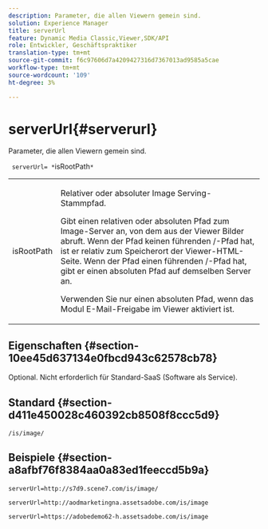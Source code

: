 ```yaml
---
description: Parameter, die allen Viewern gemein sind.
solution: Experience Manager
title: serverUrl
feature: Dynamic Media Classic,Viewer,SDK/API
role: Entwickler, Geschäftspraktiker
translation-type: tm+mt
source-git-commit: f6c97606d7a4209427316d7367013ad9585a5cae
workflow-type: tm+mt
source-wordcount: '109'
ht-degree: 3%

---
```



# serverUrl{#serverurl}

Parameter, die allen Viewern gemein sind.

` serverUrl= *`isRootPath`*`

<table id="table_9B98C97485DD4DEB8A6ECBCE8DF6B886"> 
 <tbody> 
  <tr> 
   <td colname="col1"> <p> <span class="codeph"> <span class="varname"> isRootPath</span> </span> </p> </td> 
   <td colname="col2"> <p>Relativer oder absoluter Image Serving-Stammpfad. </p> <p> Gibt einen relativen oder absoluten Pfad zum Image-Server an, von dem aus der Viewer Bilder abruft. Wenn der Pfad keinen führenden <span class="filepath"> /</span>-Pfad hat, ist er relativ zum Speicherort der Viewer-HTML-Seite. Wenn der Pfad einen führenden <span class="filepath"> /</span>-Pfad hat, gibt er einen absoluten Pfad auf demselben Server an. </p> <p> Verwenden Sie nur einen absoluten Pfad, wenn das Modul E-Mail-Freigabe im Viewer aktiviert ist. </p> </td> 
  </tr> 
 </tbody> 
</table>

## Eigenschaften {#section-10ee45d637134e0fbcd943c62578cb78}

Optional. Nicht erforderlich für Standard-SaaS (Software als Service).

## Standard {#section-d411e450028c460392cb8508f8ccc5d9}

`/is/image/`

## Beispiele {#section-a8afbf76f8384aa0a83ed1feeccd5b9a}

```
serverUrl=http://s7d9.scene7.com/is/image/
```

```
serverUrl=http://aodmarketingna.assetsadobe.com/is/image
```

```
serverUrl=https://adobedemo62-h.assetsadobe.com/is/image
```

